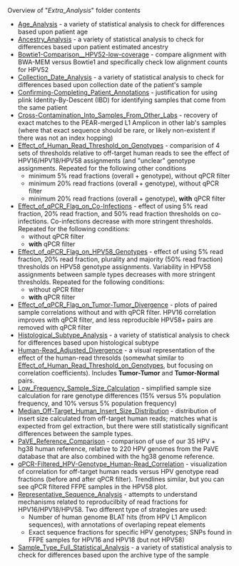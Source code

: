 Overview of "*Extra_Analysis*" folder contents

 - [Age_Analysis](https://github.com/cwarden45/HPV_genotype_paper-archived_samples/tree/master/Downstream_R_Code/Extra_Analysis/Age_Analysis) - a variety of statistical analysis to check for differences based upon patient age
 - [Ancestry_Analysis](https://github.com/cwarden45/HPV_genotype_paper-archived_samples/tree/master/Downstream_R_Code/Extra_Analysis/Ancestry_Analysis) - a variety of statistical analysis to check for differences based upon patient estimated ancestry
 - [Bowtie1-Comparison__HPV52-low-coverage](https://github.com/cwarden45/HPV_genotype_paper-archived_samples/tree/master/Downstream_R_Code/Extra_Analysis/Bowtie1-Comparison__HPV52-low-coverage) - compare alignment with BWA-MEM versus Bowtie1 and specifically check low alignment counts for HPV52
- [Collection_Date_Analysis](https://github.com/cwarden45/HPV_genotype_paper-archived_samples/tree/master/Downstream_R_Code/Extra_Analysis/Collection_Date_Analysis) - a variety of statistical analysis to check for differences based upon collection date of the patient's sample
 - [Confirming-Completing_Patient_Annotations](https://github.com/cwarden45/HPV_genotype_paper-archived_samples/tree/master/Downstream_R_Code/Extra_Analysis/Confirming-Completing_Patient_Annotations) - justification for using plink Identity-By-Descent (IBD) for identifying samples that come from the same patient
 - [Cross-Contamination_Into_Samples_From_Other_Labs](https://github.com/cwarden45/HPV_genotype_paper-archived_samples/tree/master/Downstream_R_Code/Extra_Analysis/Cross-Contamination_Into_Samples_From_Other_Labs) - recovery of exact matches to the PEAR-merged L1 Amplicon in other lab's samples (where that exact sequence should be rare, or likely non-existent if there was not an index hopping)
 - [Effect_of_Human_Read_Threshold_on_Genotypes](https://github.com/cwarden45/HPV_genotype_paper-archived_samples/tree/master/Downstream_R_Code/Extra_Analysis/Effect_of_Human_Read_Threshold_on_Genotypes) - comparision of 4 sets of thresholds relative to off-target human reads to see the effect of HPV16/HPV18/HPV58 assignments (and "unclear" genotype assignments.  Repeated for the following other conditions
   - minimum 5% read fractions (overall + genotype), without qPCR filter
   - minimum 20% read fractions (overall + genotype), without qPCR filter
   - minimum 20% read fractions (overall + genotype), **with** qPCR filter
 - [Effect_of_qPCR_Flag_on_Co-Infections](https://github.com/cwarden45/HPV_genotype_paper-archived_samples/tree/master/Downstream_R_Code/Extra_Analysis/Effect_of_qPCR_Flag_on_Co-Infections) - effect of using 5% read fraction, 20% read fraction, and 50% read fraction thresholds on co-infections.  Co-infections decrease with more stringent thresholds.  Repeated for the following conditions:
   - without qPCR filter
   - **with** qPCR filter
 - [Effect_of_qPCR_Flag_on_HPV58_Genotypes](https://github.com/cwarden45/HPV_genotype_paper-archived_samples/tree/master/Downstream_R_Code/Extra_Analysis/Effect_of_qPCR_Flag_on_HPV58_Genotypes) - effect of using 5% read fraction, 20% read fraction, plurality and majority (50% read fraction) thresholds on HPV58 genotype assignments.  Variability in HPV58 assignments between sample types decreases with more stringent thresholds.  Repeated for the following conditions:
   - without qPCR filter
   - **with** qPCR filter
 - [Effect_of_qPCR_Flag_on_Tumor-Tumor_Divergence](https://github.com/cwarden45/HPV_genotype_paper-archived_samples/tree/master/Downstream_R_Code/Extra_Analysis/Effect_of_qPCR_Flag_on_Tumor-Tumor_Divergence) - plots of paired sample correlations without and with qPCR filter.  HPV16 correlation improves with qPCR filter, and less reproducible HPV58+ pairs are removed with qPCR filter
 - [Histological_Subtype_Analysis](https://github.com/cwarden45/HPV_genotype_paper-archived_samples/tree/master/Downstream_R_Code/Extra_Analysis/Histological_Subtype_Analysis) - a variety of statistical analysis to check for differences based upon histological subtype
- [Human-Read_Adjusted_Divergence](https://github.com/cwarden45/HPV_genotype_paper-archived_samples/tree/master/Downstream_R_Code/Extra_Analysis/Human-Read_Adjusted_Divergence) - a visual representation of the effect of the human-read thresolds (somewhat similar to [Effect_of_Human_Read_Threshold_on_Genotypes](https://github.com/cwarden45/HPV_genotype_paper-archived_samples/tree/master/Downstream_R_Code/Extra_Analysis/Effect_of_Human_Read_Threshold_on_Genotypes), but focusing on correlation coefficients).  Includes **Tumor-Tumor** and **Tumor-Normal** pairs.
 - [Low_Frequency_Sample_Size_Calculation](https://github.com/cwarden45/HPV_genotype_paper-archived_samples/tree/master/Downstream_R_Code/Extra_Analysis/Low_Frequency_Sample_Size_Calculation) - simplified sample size calculation for rare genotype differences (15% versus 5% population frequency, and 10% versus 5% population frequency)
 - [Median_Off-Target_Human_Insert_Size_Distribution](https://github.com/cwarden45/HPV_genotype_paper-archived_samples/tree/master/Downstream_R_Code/Extra_Analysis/Median_Off-Target_Human_Insert_Size_Distribution) - distribution of insert size calculated from off-target human reads; matches what is expected from gel extraction, but there were still statistically significant differences between the sample types.
 - [PaVE_Reference_Comparison](https://github.com/cwarden45/HPV_genotype_paper-archived_samples/tree/master/Downstream_R_Code/Extra_Analysis/PaVE_Reference_Comparison) - comparison of use of our 35 HPV + hg38 human reference, relative to 220 HPV genomes from the PaVE database that are also combined with the hg38 genome reference.
 - [qPCR-Filtered_HPV-Genotype_Human-Read_Correlation](https://github.com/cwarden45/HPV_genotype_paper-archived_samples/tree/master/Downstream_R_Code/Extra_Analysis/qPCR-Filtered_HPV-Genotype_Human-Read_Correlation) - visualization of correlation for off-target human reads versus HPV genotype read fractions (before and after qPCR filter).  Trendlines similar, but you can see qPCR filtered FFPE samples in the HPV58 plot.
- [Representative_Sequence_Analysis](https://github.com/cwarden45/HPV_genotype_paper-archived_samples/tree/master/Downstream_R_Code/Extra_Analysis/Representative_Sequence_Analysis) - attempts to understand mechanisms related to reproducilbity of read fractions for HPV16/HPV18/HPV58.  Two different type of strategies are used:
   - Number of human genome BLAT hits (from HPV L1 Amplicon sequences), with annotations of overlaping repeat elements
   - Exact sequence fractions for specific HPV genotypes; SNPs found in FFPE samples for HPV16 and HPV18 (but not HPV58)
 - [Sample_Type_Full_Statistical_Analysis](https://github.com/cwarden45/HPV_genotype_paper-archived_samples/tree/master/Downstream_R_Code/Extra_Analysis/Sample_Type_Full_Statistical_Analysis) - a variety of statistical analysis to check for differences based upon the archive type of the sample
